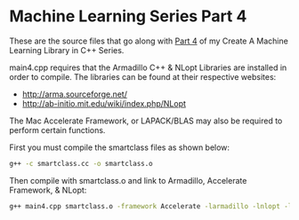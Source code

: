 Machine Learning Series Part 4
=====

These are the source files that go along with [Part 4](http://www.joediv.com/series-create-a-machine-learning-library-in-c-part-4-start-building-the-class/)
of my Create A Machine Learning Library in C++ Series.

main4.cpp requires that the Armadillo C++ & NLopt Libraries
are installed in order to compile. The libraries can be
found at their respective websites:

* http://arma.sourceforge.net/
* http://ab-initio.mit.edu/wiki/index.php/NLopt

The Mac Accelerate Framework, or LAPACK/BLAS may also be required to
perform certain functions.

First you must compile the smartclass files as shown below:

```bash
g++ -c smartclass.cc -o smartclass.o
```

Then compile with smartclass.o and link to Armadillo, Accelerate Framework, & NLopt:

```bash
g++ main4.cpp smartclass.o -framework Accelerate -larmadillo -lnlopt -lm -o learning
```
